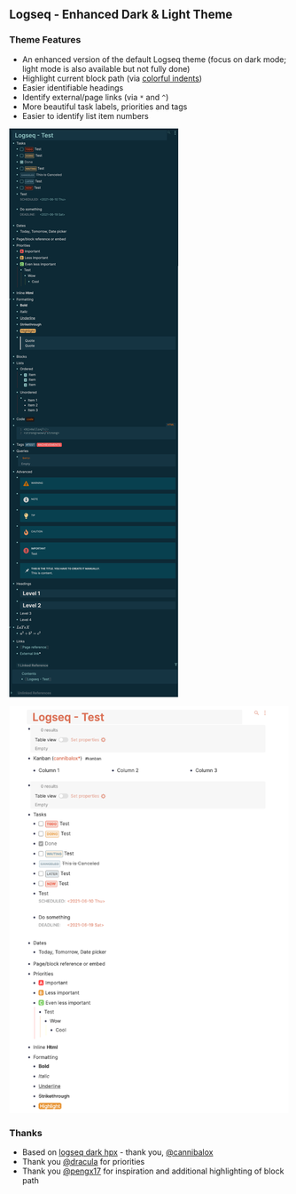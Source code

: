 ## Logseq - Enhanced Dark & Light Theme

### Theme Features

- An enhanced version of the default Logseq theme (focus on dark mode; light mode is also available but not fully done)
- Highlight current block path (via [colorful indents](https://github.com/cannibalox/logseq-dark-hpx))
- Easier identifiable headings
- Identify external/page links (via `*` and `^`)
- More beautiful task labels, priorities and tags
- Easier to identify list item numbers

![Logseq - Enhanced Dark Theme](Logseq.png)

![Logseq - Enhanced Light Theme](LogseqLight.png)

### Thanks

- Based on [logseq dark hpx](https://github.com/cannibalox/logseq-dark-hpx) - thank you, [@cannibalox](https://github.com/cannibalox)
- Thank you [@dracula](https://github.com/dracula/logseq/) for priorities
- Thank you [@pengx17](https://github.com/pengx17/logseq-dev-theme) for inspiration and additional highlighting of block path